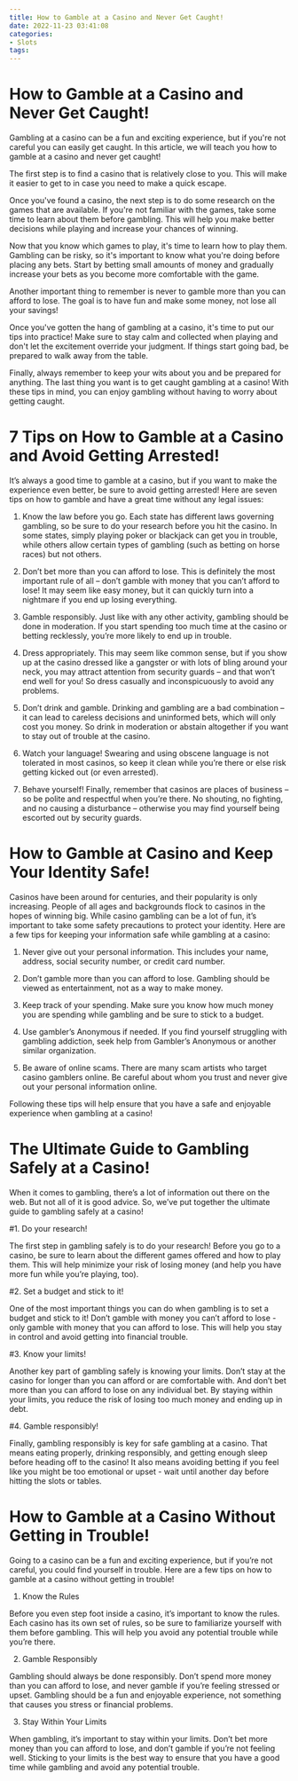 ```yaml
---
title: How to Gamble at a Casino and Never Get Caught!
date: 2022-11-23 03:41:08
categories:
- Slots
tags:
---
```



#  How to Gamble at a Casino and Never Get Caught!

Gambling at a casino can be a fun and exciting experience, but if you're not careful you can easily get caught. In this article, we will teach you how to gamble at a casino and never get caught!

The first step is to find a casino that is relatively close to you. This will make it easier to get to in case you need to make a quick escape.

Once you've found a casino, the next step is to do some research on the games that are available. If you're not familiar with the games, take some time to learn about them before gambling. This will help you make better decisions while playing and increase your chances of winning.

Now that you know which games to play, it's time to learn how to play them. Gambling can be risky, so it's important to know what you're doing before placing any bets. Start by betting small amounts of money and gradually increase your bets as you become more comfortable with the game.

Another important thing to remember is never to gamble more than you can afford to lose. The goal is to have fun and make some money, not lose all your savings!

Once you've gotten the hang of gambling at a casino, it's time to put our tips into practice! Make sure to stay calm and collected when playing and don't let the excitement override your judgment. If things start going bad, be prepared to walk away from the table.

Finally, always remember to keep your wits about you and be prepared for anything. The last thing you want is to get caught gambling at a casino! With these tips in mind, you can enjoy gambling without having to worry about getting caught.

#  7 Tips on How to Gamble at a Casino and Avoid Getting Arrested!

It’s always a good time to gamble at a casino, but if you want to make the experience even better, be sure to avoid getting arrested! Here are seven tips on how to gamble and have a great time without any legal issues:

1. Know the law before you go. Each state has different laws governing gambling, so be sure to do your research before you hit the casino. In some states, simply playing poker or blackjack can get you in trouble, while others allow certain types of gambling (such as betting on horse races) but not others.

2. Don’t bet more than you can afford to lose. This is definitely the most important rule of all – don’t gamble with money that you can’t afford to lose! It may seem like easy money, but it can quickly turn into a nightmare if you end up losing everything.

3. Gamble responsibly. Just like with any other activity, gambling should be done in moderation. If you start spending too much time at the casino or betting recklessly, you’re more likely to end up in trouble.

4. Dress appropriately. This may seem like common sense, but if you show up at the casino dressed like a gangster or with lots of bling around your neck, you may attract attention from security guards – and that won’t end well for you! So dress casually and inconspicuously to avoid any problems.

5. Don’t drink and gamble. Drinking and gambling are a bad combination – it can lead to careless decisions and uninformed bets, which will only cost you money. So drink in moderation or abstain altogether if you want to stay out of trouble at the casino.

6. Watch your language! Swearing and using obscene language is not tolerated in most casinos, so keep it clean while you’re there or else risk getting kicked out (or even arrested).

7. Behave yourself! Finally, remember that casinos are places of business – so be polite and respectful when you’re there. No shouting, no fighting, and no causing a disturbance – otherwise you may find yourself being escorted out by security guards.

#  How to Gamble at Casino and Keep Your Identity Safe!

Casinos have been around for centuries, and their popularity is only increasing. People of all ages and backgrounds flock to casinos in the hopes of winning big. While casino gambling can be a lot of fun, it’s important to take some safety precautions to protect your identity. Here are a few tips for keeping your information safe while gambling at a casino:

1. Never give out your personal information. This includes your name, address, social security number, or credit card number.

2. Don’t gamble more than you can afford to lose. Gambling should be viewed as entertainment, not as a way to make money.

3. Keep track of your spending. Make sure you know how much money you are spending while gambling and be sure to stick to a budget.

4. Use gambler’s Anonymous if needed. If you find yourself struggling with gambling addiction, seek help from Gambler’s Anonymous or another similar organization.

5. Be aware of online scams. There are many scam artists who target casino gamblers online. Be careful about whom you trust and never give out your personal information online.

Following these tips will help ensure that you have a safe and enjoyable experience when gambling at a casino!

#  The Ultimate Guide to Gambling Safely at a Casino!

When it comes to gambling, there’s a lot of information out there on the web. But not all of it is good advice. So, we’ve put together the ultimate guide to gambling safely at a casino!

#1. Do your research!

The first step in gambling safely is to do your research! Before you go to a casino, be sure to learn about the different games offered and how to play them. This will help minimize your risk of losing money (and help you have more fun while you’re playing, too).

#2. Set a budget and stick to it!

One of the most important things you can do when gambling is to set a budget and stick to it! Don’t gamble with money you can’t afford to lose - only gamble with money that you can afford to lose. This will help you stay in control and avoid getting into financial trouble.

#3. Know your limits!

Another key part of gambling safely is knowing your limits. Don’t stay at the casino for longer than you can afford or are comfortable with. And don’t bet more than you can afford to lose on any individual bet. By staying within your limits, you reduce the risk of losing too much money and ending up in debt.

#4. Gamble responsibly!

Finally, gambling responsibly is key for safe gambling at a casino. That means eating properly, drinking responsibly, and getting enough sleep before heading off to the casino! It also means avoiding betting if you feel like you might be too emotional or upset - wait until another day before hitting the slots or tables.

#  How to Gamble at a Casino Without Getting in Trouble!

Going to a casino can be a fun and exciting experience, but if you’re not careful, you could find yourself in trouble. Here are a few tips on how to gamble at a casino without getting in trouble!

1. Know the Rules

Before you even step foot inside a casino, it’s important to know the rules. Each casino has its own set of rules, so be sure to familiarize yourself with them before gambling. This will help you avoid any potential trouble while you’re there.

2. Gamble Responsibly

Gambling should always be done responsibly. Don’t spend more money than you can afford to lose, and never gamble if you’re feeling stressed or upset. Gambling should be a fun and enjoyable experience, not something that causes you stress or financial problems.

3. Stay Within Your Limits

When gambling, it’s important to stay within your limits. Don’t bet more money than you can afford to lose, and don’t gamble if you’re not feeling well. Sticking to your limits is the best way to ensure that you have a good time while gambling and avoid any potential trouble.